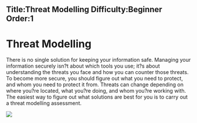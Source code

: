 Title:Threat Modelling
Difficulty:Beginner
Order:1
---
<h1>Threat Modelling</h1><p>There is no single solution for keeping your information safe. Managing your information securely isn?t about which tools you use; it?s about understanding the threats you face and how you can counter those threats. To become more secure, you should figure out what you need to protect, and whom you need to protect it from. Threats can change depending on where you?re located, what you?re doing, and whom you?re working with. The easiest way to figure out what solutions are best for you is to carry out a threat modelling assessment.</p><img src="managing_information2.png">